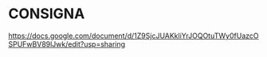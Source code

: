 # CONSIGNA 

https://docs.google.com/document/d/1Z9SjcJUAKkliYrJOQOtuTWy0fUazcOSPUFwBV89lJwk/edit?usp=sharing

